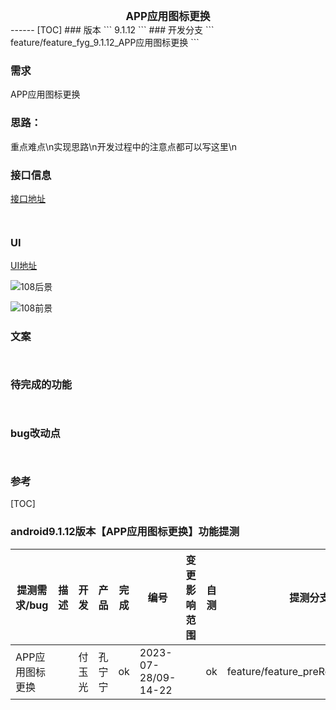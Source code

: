 
<center><big><b>APP应用图标更换</b></big></center>
------
[TOC]
### 版本
```
9.1.12
```
### 开发分支
```
feature/feature_fyg_9.1.12_APP应用图标更换
```

[]()
### 需求



APP应用图标更换



### 思路：
重点难点\n实现思路\n开发过程中的注意点都可以写这里\n
### 接口信息
[接口地址]()
```


```
### UI
[UI地址]()

![108后景](APP应用图标更换_task.assets/108后景.png)

![108前景](APP应用图标更换_task.assets/108前景.png)

### 文案
```
      

```
### 待完成的功能
```


```
### bug改动点
```


```
### 参考

  []()
  []()
  []()
  []()




[TOC]






### android9.1.12版本【APP应用图标更换】功能提测



| 提测需求/bug  |   描述          |  开发           |  产品                |       完成      |  编号            |  变更影响范围     |   自测    |  提测分支       |  提测时间         |
| ------------ |      ----      |       ----     |      ----            |      ----      |  ----            |   ------------  |   ----   |  ------       |  --------        |
|  APP应用图标更换   |                |  付玉光       |   孔宁宁    |       ok       | 2023-07-28/09-14-22  |                 |    ok    | feature/feature_preRelease_9.1.12 | 2023-07-28/10-20-22 |

